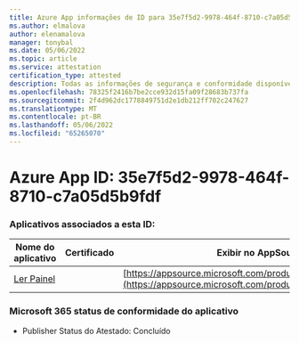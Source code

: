 ```yaml
---
title: Azure App informações de ID para 35e7f5d2-9978-464f-8710-c7a05d5b9fdf
ms.author: elmalova
author: elenamalova
manager: tonybal
ms.date: 05/06/2022
ms.topic: article
ms.service: attestation
certification_type: attested
description: Todas as informações de segurança e conformidade disponíveis para 35e7f5d2-9978-464f-8710-c7a05d5b9fdf.
ms.openlocfilehash: 78325f2416b7be2cce932d15fa09f28683b737fa
ms.sourcegitcommit: 2f4d962dc1778849751d2e1db212ff702c247627
ms.translationtype: MT
ms.contentlocale: pt-BR
ms.lasthandoff: 05/06/2022
ms.locfileid: "65265070"
---
```

# <a name="azure-app-id-35e7f5d2-9978-464f-8710-c7a05d5b9fdf"></a>Azure App ID: 35e7f5d2-9978-464f-8710-c7a05d5b9fdf


### <a name="apps-associated-with-this-id"></a>Aplicativos associados a esta ID:
| **Nome do aplicativo** | **Certificado** | **Exibir no AppSource** |
|--------------|---------------|-----------------------|
| [Ler Painel](../forward/WA200003896.md) |  | [https://appsource.microsoft.com/product/office/WA200003896](https://appsource.microsoft.com/product/office/WA200003896) |

### <a name="microsoft-365-app-compliance-status"></a>Microsoft 365 status de conformidade do aplicativo
- Publisher Status do Atestado: Concluído
